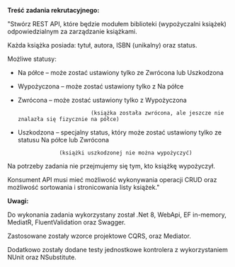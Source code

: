 **Treść zadania rekrutacyjnego:**

"Stwórz REST API, które będzie modułem biblioteki (wypożyczalni książek) odpowiedzialnym za zarządzanie książkami.

Każda książka posiada: tytuł, autora, ISBN (unikalny) oraz status.

Możliwe statusy:

- Na półce          – może zostać ustawiony tylko ze Zwrócona lub Uszkodzona

- Wypożyczona  – może zostać ustawiony tylko z Na półce

- Zwrócona        – może zostać ustawiony tylko z Wypożyczona

                             (książka została zwrócona, ale jeszcze nie znalazła się fizycznie na półce)

- Uszkodzona     – specjalny status, który może zostać ustawiony tylko ze statusu Na półce lub Zwrócona

                   (książki uszkodzonej nie można wypożyczyć)

 

Na potrzeby zadania nie przejmujemy się tym, kto książkę wypożyczył.

Konsument API musi mieć możliwość wykonywania operacji CRUD oraz możliwość sortowania i stronicowania listy książek."

**Uwagi:**

Do wykonania zadania wykorzystany został .Net 8, WebApi, EF in-memory, MediatR, FluentValidation oraz Swagger.

Zastosowane zostały wzorce projektowe CQRS, oraz Mediator.

Dodatkowo zostały dodane testy jednostkowe kontrolera z wykorzystaniem NUnit oraz NSubstitute.
